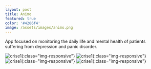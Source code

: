 ```yaml
---
layout: post
title: Animo
featured: true
color: '#4286f4'
image: /assets/images/animo.png
---
```


App focused on monitoring the daily life and mental health of patients suffering from depression and panic disorder.

![crise1](/assets/images/crise1.png){:class="img-responsive"}
![crise1](/assets/images/crise1.png){:class="img-responsive"}
![crise1](/assets/images/crise1.png){:class="img-responsive"}
![crise1](/assets/images/crise1.png){:class="img-responsive"}